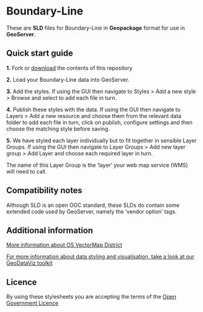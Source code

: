 # Boundary-Line

These are **SLD** files for Boundary-Line in **Geopackage** format for use in **GeoServer**.

## Quick start guide

**1.**  Fork or [download](https://github.com/OrdnanceSurvey/Boundary-Line-stylesheets/archive/master.zip) the contents of this repository

**2.**  Load your Boundary-Line data into GeoServer.

**3.**  Add the styles. If using the GUI then navigate to Styles > Add a new style > Browse and select to add each file in turn.

**4.**  Publish these styles with the data. If using the GUI then navigate to Layers > Add a new resource and choose them from the relevant data folder to add each file in turn, click on publish, configure settings and then choose the matching style before saving.

**5.**  We have styled each layer individually but to fit together in sensible Layer Groups. If using the GUI then navigate to Layer Groups > Add new layer group > Add Layer and choose each required layer in turn.

The name of this Layer Group is the ‘layer’ your web map service (WMS) will need to call.

## Compatibility notes

Although SLD is an open OGC standard, these SLDs do contain some extended code used by GeoServer, namely the ‘vendor option’ tags.

## Additional information

[More information about OS VectorMap District](http://www.ordnancesurvey.co.uk/business-and-government/products/vectormap-district.html)

[For more information about data styling and visualisation, take a look at our GeoDataViz toolkit](https://github.com/OrdnanceSurvey/GeoDataViz-Toolkit)

## Licence

By using these stylesheets you are accepting the terms of the [Open Government Licence](http://www.nationalarchives.gov.uk/doc/open-government-licence/)
